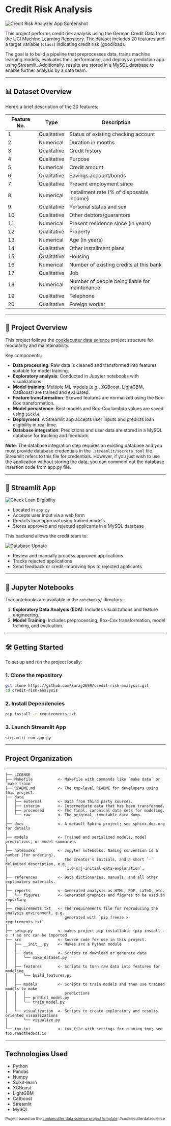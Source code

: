 Credit Risk Analysis
==============================

![Credit Risk Analyzer App Screenshot](notebooks/screenshots/streamlit_01.png)

This project performs credit risk analysis using the German Credit Data from the [UCI Machine Learning Repository](https://archive.ics.uci.edu/dataset/144/statlog+german+credit+data). The dataset includes 20 features and a target variable (`class`) indicating credit risk (good/bad).

The goal is to build a pipeline that preprocesses data, trains machine learning models, evaluates their performance, and deploys a prediction app using Streamlit. Additionally, results are stored in a MySQL database to enable further analysis by a data team.

---

## 📊 Dataset Overview

Here’s a brief description of the 20 features:

| Feature No. | Type        | Description                                        |
|-------------|-------------|----------------------------------------------------|
| 1           | Qualitative | Status of existing checking account                |
| 2           | Numerical   | Duration in months                                 |
| 3           | Qualitative | Credit history                                     |
| 4           | Qualitative | Purpose                                            |
| 5           | Numerical   | Credit amount                                      |
| 6           | Qualitative | Savings account/bonds                              |
| 7           | Qualitative | Present employment since                           |
| 8           | Numerical   | Installment rate (% of disposable income)          |
| 9           | Qualitative | Personal status and sex                            |
| 10          | Qualitative | Other debtors/guarantors                           |
| 11          | Numerical   | Present residence since (in years)                 |
| 12          | Qualitative | Property                                           |
| 13          | Numerical   | Age (in years)                                     |
| 14          | Qualitative | Other installment plans                            |
| 15          | Qualitative | Housing                                            |
| 16          | Numerical   | Number of existing credits at this bank            |
| 17          | Qualitative | Job                                                |
| 18          | Numerical   | Number of people being liable for maintenance      |
| 19          | Qualitative | Telephone                                          |
| 20          | Qualitative | Foreign worker                                     |

---

## 🧠 Project Overview

This project follows the [cookiecutter data science](https://drivendata.github.io/cookiecutter-data-science/) project structure for modularity and maintainability.

Key components:

- **Data processing**: Raw data is cleaned and transformed into features suitable for model training.
- **Exploratory analysis**: Conducted in Jupyter notebooks with visualizations.
- **Model training**: Multiple ML models (e.g., XGBoost, LightGBM, CatBoost) are trained and evaluated.
- **Feature transformation**: Skewed features are normalized using the Box-Cox transformation.
- **Model persistence**: Best models and Box-Cox lambda values are saved using `pickle`.
- **Deployment**: A Streamlit app accepts user inputs and predicts loan eligibility in real time.
- **Database integration**: Predictions and user data are stored in a MySQL database for tracking and feedback.

**Note**: The database integration step requires an existing database and you must provide database credentials in the `.streamlit/secrets.toml` file. Streamlit refers to this file for credentials. However, if you just wish to use the application without storing the data, you can comment out the database insertion code from app.py file.

---

## 🚀 Streamlit App

![Check Loan Eligibility](notebooks/screenshots/streamlit_02.png)
- Located in `app.py`
- Accepts user input via a web form
- Predicts loan approval using trained models
- Stores approved and rejected applicants in a MySQL database

This backend allows the credit team to:

![Database Update](notebooks/screenshots/mysql_update.png)
- Review and manually process approved applications
- Tracks rejected applications
- Send feedback or credit-improving tips to rejected applicants

---

## 🧪 Jupyter Notebooks

Two notebooks are available in the `notebooks/` directory:

1. **Exploratory Data Analysis (EDA)**: Includes visualizations and feature engineering.
2. **Model Training**: Includes preprocessing, Box-Cox transformation, model training, and evaluation.

---

## 🛠️ Getting Started

To set up and run the project locally:

### 1. Clone the repository

```bash
git clone https://github.com/Suraj2699/credit-risk-analysis.git
cd credit-risk-analysis
```

### 2. Install Dependencies

```bash
pip install -r requirements.txt
```

### 3. Launch Streamlit App

```bash
streamlit run app.py
```

---

## Project Organization
------------

    ├── LICENSE
    ├── Makefile           <- Makefile with commands like `make data` or `make train`
    ├── README.md          <- The top-level README for developers using this project.
    ├── data
    │   ├── external       <- Data from third party sources.
    │   ├── interim        <- Intermediate data that has been transformed.
    │   ├── processed      <- The final, canonical data sets for modeling.
    │   └── raw            <- The original, immutable data dump.
    │
    ├── docs               <- A default Sphinx project; see sphinx-doc.org for details
    │
    ├── models             <- Trained and serialized models, model predictions, or model summaries
    │
    ├── notebooks          <- Jupyter notebooks. Naming convention is a number (for ordering),
    │                         the creator's initials, and a short `-` delimited description, e.g.
    │                         `1.0-srj-initial-data-exploration`.
    │
    ├── references         <- Data dictionaries, manuals, and all other explanatory materials.
    │
    ├── reports            <- Generated analysis as HTML, PDF, LaTeX, etc.
    │   └── figures        <- Generated graphics and figures to be used in reporting
    │
    ├── requirements.txt   <- The requirements file for reproducing the analysis environment, e.g.
    │                         generated with `pip freeze > requirements.txt`
    │
    ├── setup.py           <- makes project pip installable (pip install -e .) so src can be imported
    ├── src                <- Source code for use in this project.
    │   ├── __init__.py    <- Makes src a Python module
    │   │
    │   ├── data           <- Scripts to download or generate data
    │   │   └── make_dataset.py
    │   │
    │   ├── features       <- Scripts to turn raw data into features for modeling
    │   │   └── build_features.py
    │   │
    │   ├── models         <- Scripts to train models and then use trained models to make
    │   │   │                 predictions
    │   │   ├── predict_model.py
    │   │   └── train_model.py
    │   │
    │   └── visualization  <- Scripts to create exploratory and results oriented visualizations
    │       └── visualize.py
    │
    └── tox.ini            <- tox file with settings for running tox; see tox.readthedocs.io

--------

## Technologies Used

* Python
* Pandas
* Numpy
* Scikit-learn
* XGBoost
* LightGBM
* Catboost
* Streamlit
* MySQL

<p><small>Project based on the <a target="_blank" href="https://drivendata.github.io/cookiecutter-data-science/">cookiecutter data science project template</a>. #cookiecutterdatascience</small></p>